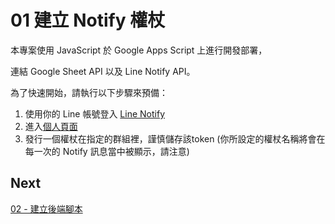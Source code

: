# 01 建立 Notify 權杖

本專案使用 JavaScript 於 Google Apps Script 上進行開發部署，

連結 Google Sheet API 以及 Line Notify API。

為了快速開始，請執行以下步驟來預備：

1. 使用你的 Line 帳號登入 [Line Notify](https://notify-bot.line.me/zh_TW/)
2. 進入[個人頁面](https://notify-bot.line.me/my/)
3. 發行一個權杖在指定的群組裡，謹慎儲存該token
    (你所設定的權杖名稱將會在每一次的 Notify 訊息當中被顯示，請注意)

## Next

[02 - 建立後端腳本](https://github.com/saltchang/ez-line-notify/blob/master/notes/02_WriteBackendScript.md)
